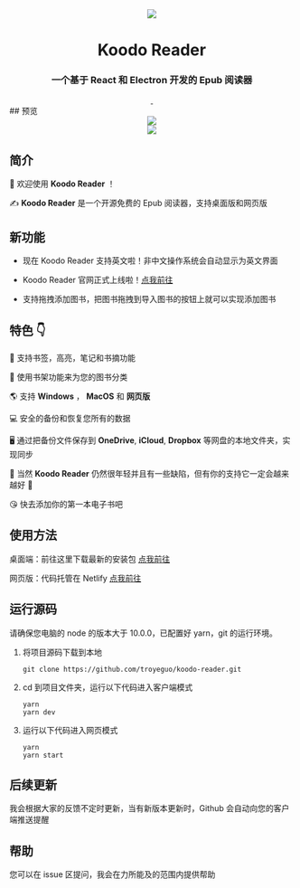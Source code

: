 <div align="center" width="128px" height="128px">
<img src="https://i.loli.net/2020/04/26/wrO8EPokvUQWaf5.png" />
</div>

  <h1 align="center">
    Koodo Reader
  </h1>
  <h3 align="center">
    一个基于 React 和 Electron 开发的 Epub 阅读器
  </h3>
<div align="center">
  <a href="https://github.com/troyeguo/koodo-reader/releases/latest">
    <img src="https://ci.appveyor.com/api/projects/status/3ktyyycodq6s4yew?svg=true" alt="">
  </a>
    <a href="https://github.com/troyeguo/koodo-reader/releases/latest">
    <img src="https://travis-ci.com/troyeguo/koodo-reader.svg?branch=master" alt="">
  </a>
</div>
## 预览

<div align="center">
  <img src="https://i.loli.net/2020/03/23/UpVulqMBXRcEtJG.jpg" >
  <br/>
  <img src="https://i.loli.net/2020/03/23/jenEPUIuVJzC6bX.jpg" >
</div>

## 简介

👏 欢迎使用 **Koodo Reader** ！

✍️ **Koodo Reader** 是一个开源免费的 Epub 阅读器，支持桌面版和网页版

## 新功能

- 现在 Koodo Reader 支持英文啦！非中文操作系统会自动显示为英文界面

- Koodo Reader 官网正式上线啦！[点我前往](https://github.com/troyeguo/website-for-koodo-reader)

- 支持拖拽添加图书，把图书拖拽到导入图书的按钮上就可以实现添加图书

## 特色 👇

📝 支持书签，高亮，笔记和书摘功能

🌉 使用书架功能来为您的图书分类

🌎 支持 **Windows** ， **MacOS** 和 **网页版**

💻 安全的备份和恢复您所有的数据

🖥 通过把备份文件保存到 **OneDrive**, **iCloud**, **Dropbox** 等网盘的本地文件夹，实现同步

🌱 当然 **Koodo Reader** 仍然很年轻并且有一些缺陷，但有你的支持它一定会越来越好 🏃

😘 快去添加你的第一本电子书吧

## 使用方法

桌面端：前往这里下载最新的安装包 [点我前往](https://github.com/troyeguo/koodo-reader/releases)

网页版：代码托管在 Netlify [点我前往](https://reader.960960.xyz)

## 运行源码

请确保您电脑的 node 的版本大于 10.0.0，已配置好 yarn，git 的运行环境。

1. 将项目源码下载到本地

   ```
   git clone https://github.com/troyeguo/koodo-reader.git
   ```

2. cd 到项目文件夹，运行以下代码进入客户端模式

   ```
   yarn
   yarn dev
   ```

3. 运行以下代码进入网页模式

   ```
   yarn
   yarn start
   ```

## 后续更新

我会根据大家的反馈不定时更新，当有新版本更新时，Github 会自动向您的客户端推送提醒

## 帮助

您可以在 issue 区提问，我会在力所能及的范围内提供帮助
